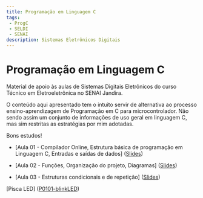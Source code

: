 ```yaml
---
title: Programação em Linguagem C
tags:
 - ProgC
 - SELDI
 - SENAI
description: Sistemas Eletrônicos Digitais
---
```


# Programação em Linguagem C

Material de apoio às aulas de Sistemas Digitais Eletrônicos do curso
Técnico em Eletroeletrônica no SENAI Jandira.

O conteúdo aqui apresentado tem o intuito servir de alternativa ao processo
ensino-aprendizagem de Programação em C para microcontrolador.
Não sendo assim um conjunto de informações de uso geral em linguagem C,
mas sim restritas as estratégias por mim adotadas.

Bons estudos!


* [Aula 01 - Compilador Online, Estrutura básica de programação em Linguagem C, Entradas e saídas de dados]
([Slides](https://github.com/JoseWRPereira/aula-progC/blob/master/progC-01.pdf?raw=true))

* [Aula 02 - Funções, Organização do projeto, Diagramas]
([Slides](https://github.com/JoseWRPereira/aula-progC/blob/master/progC-02.pdf?raw=true))

* [Aula 03 - Estruturas condicionais e de repetição]
([Slides](https://github.com/JoseWRPereira/aula-progC/blob/master/progC-03.pdf?raw=true))


[Pisca LED]
([P0101-blinkLED](https://github.com/JoseWRPereira/P0101-blinkLED/blob/master/P0101-blinkLED.md))